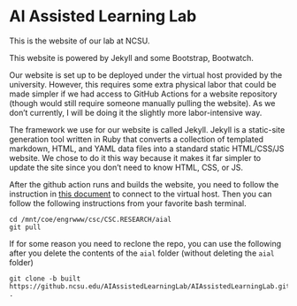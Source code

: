 # AI Assisted Learning Lab

This is the website of our lab at NCSU.

This website is powered by Jekyll and some Bootstrap, Bootwatch.

Our website is set up to be deployed under the virtual host provided by the university. However, this requires some extra physical labor that could be made simpler if we had access to GitHub Actions for a website repository (though would still require someone manually pulling the website). As we don’t currently, I will be doing it the slightly more labor-intensive way. 

The framework we use for our website is called Jekyll. Jekyll is a static-site generation tool written in Ruby that converts a collection of templated markdown, HTML, and YAML data files into a standard static HTML/CSS/JS website. We chose to do it this way because it makes it far simpler to update the site since you don’t need to know HTML, CSS, or JS.

After the github action runs and builds the website, you need to follow the instruction in [this document](https://docs.google.com/document/d/1_l2iml2VZ54BsF0gEdVki7_GFMKPm76mA5dPSKPTfjE/edit) to connect to the virtual host. Then you can follow the following instructions from your favorite bash terminal.

```
cd /mnt/coe/engrwww/csc/CSC.RESEARCH/aial
git pull
``` 

If for some reason you need to reclone the repo, you can use the following after you delete the contents of the `aial` folder (without deleting the `aial` folder)
```
git clone -b built https://github.ncsu.edu/AIAssistedLearningLab/AIAssistedLearningLab.github.ncsu.edu.git .
```
